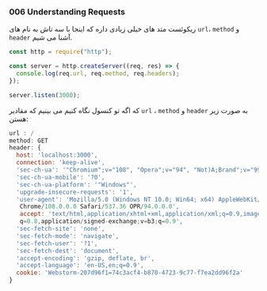 ### 006 Understanding Requests
ریکوئست متد های خیلی زیادی داره که اینجا با سه تاش به نام های `url`، `method` و `header` آشنا می شیم.

```js
const http = require("http");

const server = http.createServer((req, res) => {
  console.log(req.url, req.method, req.headers);
});

server.listen(3000);
```
که اگه تو کنسول نگاه کنیم می بینیم که مقادیر `url` ، `method` و `header` به صورت زیر هستن:
```js
url : /
method: GET
header: {
  host: 'localhost:3000',
  connection: 'keep-alive',
  'sec-ch-ua': '"Chromium";v="108", "Opera";v="94", "Not)A;Brand";v="99"',
  'sec-ch-ua-mobile': '?0',
  'sec-ch-ua-platform': '"Windows"',
  'upgrade-insecure-requests': '1',
  'user-agent': 'Mozilla/5.0 (Windows NT 10.0; Win64; x64) AppleWebKit/537.36 (KHTML, like Gecko) 
   Chrome/108.0.0.0 Safari/537.36 OPR/94.0.0.0',
   accept: 'text/html,application/xhtml+xml,application/xml;q=0.9,image/avif,image/webp,image/apng,*/*;
   q=0.8,application/signed-exchange;v=b3;q=0.9',
  'sec-fetch-site': 'none',
  'sec-fetch-mode': 'navigate',
  'sec-fetch-user': '?1',
  'sec-fetch-dest': 'document',
  'accept-encoding': 'gzip, deflate, br',
  'accept-language': 'en-US,en;q=0.9',
  cookie: 'Webstorm-207d96f1=74c3acf4-b870-4723-9c77-f7ea2dd96f2a'
}
```
